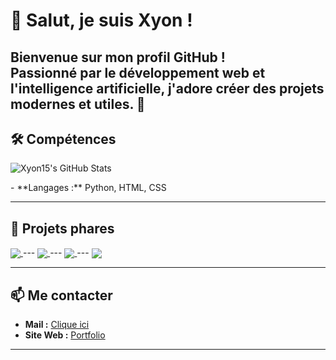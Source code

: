 

# 👋 Salut, je suis Xyon !

Bienvenue sur mon profil GitHub !  
Passionné par le développement web et l'intelligence artificielle, j'adore créer des projets modernes et utiles. 🚀
---

## 🛠️ Compétences


<p>
	<img src="https://github-readme-stats-three-psi-91.vercel.app/api?username=xyon15&theme=dark&show_icons=true&rank_icon=github&include_all_commits=true" alt="Xyon15's GitHub Stats" />
</p>
- **Langages :** Python, HTML, CSS

---


## 🌟 Projets phares

<a href="https://github.com/Xyon15/IA-chatbot">
	<img align="center" src="https://github-readme-stats-three-psi-91.vercel.app/api/pin/?username=Xyon15&repo=IA-chatbot&theme=dark" />
</a>
---
<a href="https://github.com/Xyon15/IA-chatbot">
	<img align="center" src="https://github-readme-stats-three-psi-91.vercel.app/api/pin/?username=Xyon15&repo=Hardware-Monitor&theme=dark" />
</a>
---
<a href="https://github.com/Xyon15/IA-chatbot">
	<img align="center" src="https://github-readme-stats-three-psi-91.vercel.app/api/pin/?username=Xyon15&repo=main-website&theme=dark" />
</a>
---
<a href="https://github.com/Xyon15/IA-chatbot">
	<img align="center" src="https://github-readme-stats-three-psi-91.vercel.app/api/pin/?username=Xyon15&repo=bouxon-website&theme=dark" />
</a>

---

## 📫 Me contacter

- **Mail :** [Clique ici](mailto:pereira.lorenao@esh64.fr)
- **Site Web :** [Portfolio](https://xyon.site.elsites.fr/)

---
